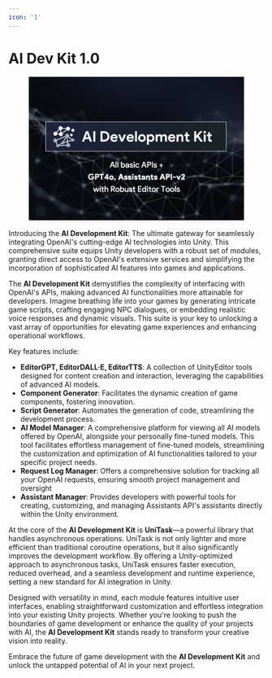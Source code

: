 ```yaml
---
icon: '1'
---
```


# AI Dev Kit 1.0

<figure><img src="../../.gitbook/assets/Asset Store - Cover Image - v4 (1).png" alt=""><figcaption></figcaption></figure>



Introducing the **AI Development Kit**: The ultimate gateway for seamlessly integrating OpenAI's cutting-edge AI technologies into Unity. This comprehensive suite equips Unity developers with a robust set of modules, granting direct access to OpenAI's extensive services and simplifying the incorporation of sophisticated AI features into games and applications.

The **AI Development Kit** demystifies the complexity of interfacing with OpenAI's APIs, making advanced AI functionalities more attainable for developers. Imagine breathing life into your games by generating intricate game scripts, crafting engaging NPC dialogues, or embedding realistic voice responses and dynamic visuals. This suite is your key to unlocking a vast array of opportunities for elevating game experiences and enhancing operational workflows.

Key features include:

* **EditorGPT, EditorDALL·E, EditorTTS**: A collection of UnityEditor tools designed for content creation and interaction, leveraging the capabilities of advanced AI models.
* **Component Generator**: Facilitates the dynamic creation of game components, fostering innovation.
* **Script Generator**: Automates the generation of code, streamlining the development process.
* **AI Model Manager**: A comprehensive platform for viewing all AI models offered by OpenAI, alongside your personally fine-tuned models. This tool facilitates effortless management of fine-tuned models, streamlining the customization and optimization of AI functionalities tailored to your specific project needs.
* **Request Log Manager**: Offers a comprehensive solution for tracking all your OpenAI requests, ensuring smooth project management and oversight
* **Assistant Manager**:  Provides developers with powerful tools for creating, customizing, and managing Assistants API's assistants directly within the Unity environment.&#x20;

At the core of the **AI Development Kit** is **UniTask**—a powerful library that handles asynchronous operations. UniTask is not only lighter and more efficient than traditional coroutine operations, but it also significantly improves the development workflow. By offering a Unity-optimized approach to asynchronous tasks, UniTask ensures faster execution, reduced overhead, and a seamless development and runtime experience, setting a new standard for AI integration in Unity.

Designed with versatility in mind, each module features intuitive user interfaces, enabling straightforward customization and effortless integration into your existing Unity projects. Whether you're looking to push the boundaries of game development or enhance the quality of your projects with AI, the **AI Development Kit** stands ready to transform your creative vision into reality.

Embrace the future of game development with the **AI Development Kit** and unlock the untapped potential of AI in your next project.
